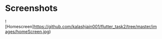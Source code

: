 # Screenshots
![Homescreen]https://github.com/kalashjain001/flutter_task2/tree/master/images/homeScreen.jpg)
